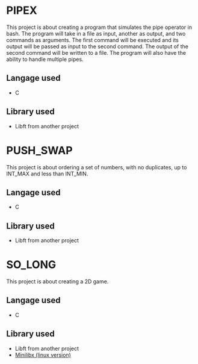 # PIPEX
This project is about creating a program that simulates the pipe operator in bash.
The program will take in a file as input, another as output, and two commands as arguments.
The first command will be executed and its output will be passed as input to the second command.
The output of the second command will be written to a file.
The program will also have the ability to handle multiple pipes.

## Langage used
- C

## Library used
- Libft from another project

# PUSH_SWAP
This project is about ordering a set of numbers, with no duplicates, up to INT_MAX and less than INT_MIN.

## Langage used
- C

## Library used
- Libft from another project

# SO_LONG
This project is about creating a 2D game.

## Langage used
- C

## Library used
- Libft from another project
- [Minilibx (linux version)](https://github.com/42Paris/minilibx-linux)
